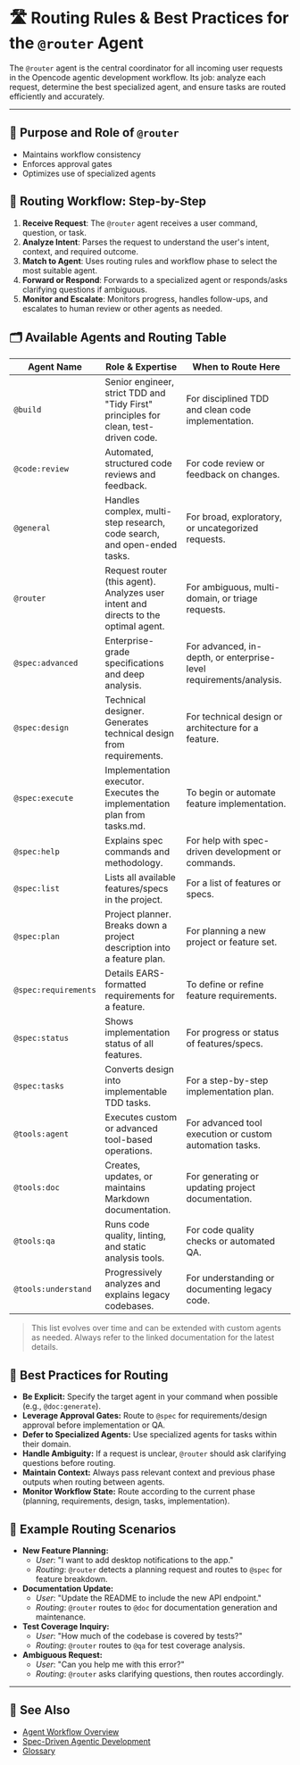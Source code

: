 # 🛣️ Routing Rules & Best Practices for the `@router` Agent

The `@router` agent is the central coordinator for all incoming user requests in the Opencode agentic development workflow. Its job: analyze each request, determine the best specialized agent, and ensure tasks are routed efficiently and accurately.

---

## 🎯 Purpose and Role of `@router`

- Maintains workflow consistency
- Enforces approval gates
- Optimizes use of specialized agents



## 🔄 Routing Workflow: Step-by-Step

1. **Receive Request**: The `@router` agent receives a user command, question, or task.
2. **Analyze Intent**: Parses the request to understand the user's intent, context, and required outcome.
3. **Match to Agent**: Uses routing rules and workflow phase to select the most suitable agent.
4. **Forward or Respond**: Forwards to a specialized agent or responds/asks clarifying questions if ambiguous.
5. **Monitor and Escalate**: Monitors progress, handles follow-ups, and escalates to human review or other agents as needed.



## 🗂️ Available Agents and Routing Table

| Agent Name           | Role & Expertise                                                                       | When to Route Here                                                  |
|----------------------|----------------------------------------------------------------------------------------|---------------------------------------------------------------------|
| `@build`             | Senior engineer, strict TDD and "Tidy First" principles for clean, test-driven code.   | For disciplined TDD and clean code implementation.                  |
| `@code:review`       | Automated, structured code reviews and feedback.                                       | For code review or feedback on changes.                             |
| `@general`           | Handles complex, multi-step research, code search, and open-ended tasks.               | For broad, exploratory, or uncategorized requests.                  |
| `@router`            | Request router (this agent). Analyzes user intent and directs to the optimal agent.    | For ambiguous, multi-domain, or triage requests.                    |
| `@spec:advanced`     | Enterprise-grade specifications and deep analysis.                                     | For advanced, in-depth, or enterprise-level requirements/analysis.  |
| `@spec:design`       | Technical designer. Generates technical design from requirements.                      | For technical design or architecture for a feature.                 |
| `@spec:execute`      | Implementation executor. Executes the implementation plan from tasks.md.               | To begin or automate feature implementation.                        |
| `@spec:help`         | Explains spec commands and methodology.                                                | For help with spec-driven development or commands.                  |
| `@spec:list`         | Lists all available features/specs in the project.                                     | For a list of features or specs.                                    |
| `@spec:plan`         | Project planner. Breaks down a project description into a feature plan.                | For planning a new project or feature set.                          |
| `@spec:requirements` | Details EARS-formatted requirements for a feature.                                     | To define or refine feature requirements.                           |
| `@spec:status`       | Shows implementation status of all features.                                           | For progress or status of features/specs.                           |
| `@spec:tasks`        | Converts design into implementable TDD tasks.                                          | For a step-by-step implementation plan.                             |
| `@tools:agent`       | Executes custom or advanced tool-based operations.                                     | For advanced tool execution or custom automation tasks.             |
| `@tools:doc`         | Creates, updates, or maintains Markdown documentation.                                 | For generating or updating project documentation.                   |
| `@tools:qa`          | Runs code quality, linting, and static analysis tools.                                 | For code quality checks or automated QA.                            |
| `@tools:understand`  | Progressively analyzes and explains legacy codebases.                                  | For understanding or documenting legacy code.                       |

> This list evolves over time and can be extended with custom agents as needed. Always refer to the linked documentation for the latest details.



## 🌟 Best Practices for Routing

- **Be Explicit:** Specify the target agent in your command when possible (e.g., `@doc:generate`).
- **Leverage Approval Gates:** Route to `@spec` for requirements/design approval before implementation or QA.
- **Defer to Specialized Agents:** Use specialized agents for tasks within their domain.
- **Handle Ambiguity:** If a request is unclear, `@router` should ask clarifying questions before routing.
- **Maintain Context:** Always pass relevant context and previous phase outputs when routing between agents.
- **Monitor Workflow State:** Route according to the current phase (planning, requirements, design, tasks, implementation).



## 🧩 Example Routing Scenarios

- **New Feature Planning:**
  - _User_: "I want to add desktop notifications to the app."
  - _Routing_: `@router` detects a planning request and routes to `@spec` for feature breakdown.
- **Documentation Update:**
  - _User_: "Update the README to include the new API endpoint."
  - _Routing_: `@router` routes to `@doc` for documentation generation and maintenance.
- **Test Coverage Inquiry:**
  - _User_: "How much of the codebase is covered by tests?"
  - _Routing_: `@router` routes to `@qa` for test coverage analysis.
- **Ambiguous Request:**
  - _User_: "Can you help me with this error?"
  - _Routing_: `@router` asks clarifying questions, then routes accordingly.

---

## 🔗 See Also

- [Agent Workflow Overview](./workflow.md)
- [Spec-Driven Agentic Development](./spec-drive-agentic-dev.md)
- [Glossary](./glossary.md)
